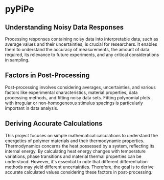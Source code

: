 pyPiPe
==========

## Understanding Noisy Data Responses
Processing responses containing noisy data into interpretable data, such as average values and their uncertainties, is crucial for researchers. It enables them to understand the accuracy of measurements, the amount of data required, its relevance to future experiments, and any critical considerations in sampling.

## Factors in Post-Processing
Post-processing involves considering averages, uncertainties, and various factors like experimental characteristics, material properties, data processing methods, and fitting noisy data sets. Fitting polynomial plots with irregular or non-homogeneous stimulus spacings is particularly important in data analysis.

## Deriving Accurate Calculations
This project focuses on simple mathematical calculations to understand the energetics of polymer materials and their thermodynamic properties. Thermodynamics concerns the heat possessed by a system, reflecting its internal energy. By calculating heat energy changes with temperature variations, phase transitions and material thermal properties can be understood. However, it's essential to note that different differentiation methods may yield different uncertainties. Therefore, the goal is to derive accurate calculated values considering these factors in post-processing.
